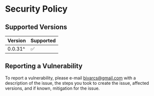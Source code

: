 # Security Policy

## Supported Versions

| Version | Supported          |
| ------- | ------------------ |
| 0.0.31^   | :white_check_mark: |

## Reporting a Vulnerability

To report a vulnerability, please e-mail bivarcs@gmail.com with a description of the issue, the steps you took to create the issue, affected versions, and if known, mitigation for the issue.
